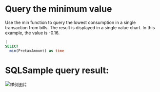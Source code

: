 # Query the minimum value

Use
the min function to query the lowest consumption in a single transaction from bills.
The result is displayed in a single value chart. In this example, the value is -0.16.

```SQL
|
SELECT
  min(PretaxAmount) as time
```

# SQLSample query result:

![样例图片](https://img.alicdn.com/tfs/TB1cK0WQbr1gK0jSZFDXXb9yVXa-682-306.png)
